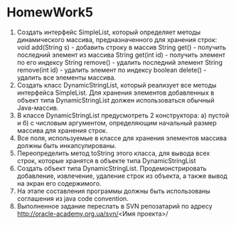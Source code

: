 # HomewWork5
1. Создать интерфейс SimpleList, который определяет методы динамического массива, предназначенного для хранения строк:
void add(String s) - добавить строку в массив
String get() - получить последний элемент из массива
String get(int id) - получить элемент по его индексу
String remove() - удалить последний элемент
String remove(int id) - удалить элемент по индексу
boolean delete() - удалить все элементы массива.
2. Создать класс DynamicStringList, который реализует все методы интерфейса SimpleList. Для хранения элементов добавленных в объект типа DynamicStringList должен использоваться обычный Java-массив.
3. В классе DynamicStringList предусмотреть 2 конструктора: а) пустой и б) с числовым аргументом, определяющим начальный размер массива для хранения строк.
4. Все поля,  используемые в классе для хранения элементов массива должны быть инкапсулированы.
5. Переопределить метод toString этого класса, для вывода всех строк, которые хранятся в объекте типа DynamicStringList
6. Создать объект типа DynamicStringList. Продемонстрировать добавление, извлечение, удаление строк из объекта, а также вывод на экран его содержимого.
5. На этапе составления программы должны быть использованы соглашения из java code convention.
6. Выполненное задание переслать в SVN репозатарий по адресу http://oracle-academy.org.ua/svn/<Имя проекта>/<Jira login>
